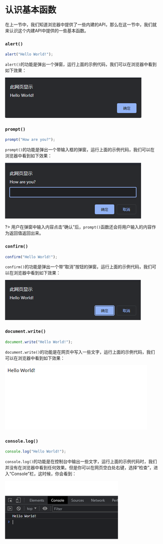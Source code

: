 # 认识基本函数

在上一节中，我们知道浏览器中提供了一些内建的API，那么在这一节中，我们就来认识这个内建API中提供的一些基本函数。

### `alert()`

```js
alert("Hello World!");
```

`alert()`的功能是弹出一个弹窗，运行上面的示例代码，我们可以在浏览器中看到如下效果：

![2-1](../img/js-2-1.png)

### `prompt()`

```js
prompt("How are you?");
```

`prompt()`的功能是弹出一个带输入框的弹窗，运行上面的示例代码，我们可以在浏览器中看到如下效果：

![2-2](../img/js-2-2.png)

?> 用户在弹窗中输入内容点击“确认”后，`prompt()`函数还会将用户输入的内容作为返回值返回出来。

### `confirm()`

```js
confirm("Hello World!");
```

`confirm()`的功能是弹出一个带“取消”按钮的弹窗，运行上面的示例代码，我们可以在浏览器中看到如下效果：

![2-3](../img/js-2-3.png)

### `document.write()`

```js
document.write("Hello World!");
```

`document.write()`的功能是在网页中写入一些文字，运行上面的示例代码，我们可以在浏览器中看到如下效果：

![2-4](../img/js-2-4.png)

### `console.log()`

```js
console.log("Hello World!");
```

`console.log()`的功能是在控制台中输出一些文字，运行上面的示例代码时，我们并没有在浏览器中看到任何效果。但是你可以在网页空白处右键，选择“检查”，进入“Console”栏，这时候，你会看到：

![2-5](../img/js-2-5.png)
